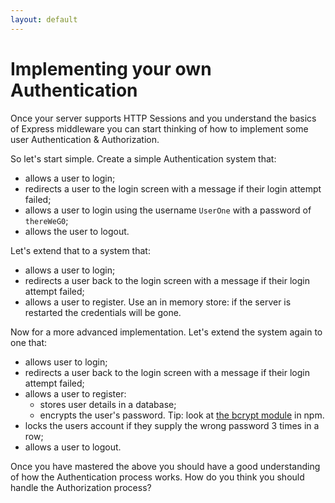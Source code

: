 ```yaml
---
layout: default
---
```


# Implementing your own Authentication

Once your server supports HTTP Sessions and you understand the basics of Express middleware you can start thinking of how to implement some user Authentication & Authorization.

So let's start simple. Create a simple Authentication system that:

* allows a user to login;
* redirects a user to the login screen with a message if their login attempt failed;
* allows a user to login using the username `UserOne` with a password of `thereWeG0`;
* allows the user to logout.

Let's extend that to a system that:

* allows a user to login;
* redirects a user back to the login screen with a message if their login attempt failed;
* allows a user to register. Use an in memory store: if the server is restarted the credentials will be gone.

Now for a more advanced implementation. Let's extend the system again to one that:

* allows user to login;
* redirects a user back to the login screen with a message if their login attempt failed;
* allows a user to register:
    * stores user details in a database;
    * encrypts the user's password. Tip: look at [the bcrypt module](https://www.npmjs.com/package/bcrypt-nodejs) in npm.
* locks the users account if they supply the wrong password 3 times in a row;
* allows a user to logout.

Once you have mastered the above you should have a good understanding of how the Authentication process works. How do you think you should handle the Authorization process?

